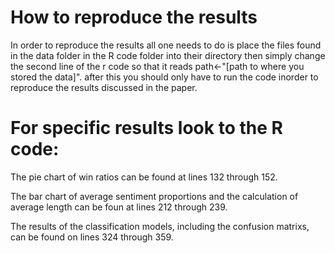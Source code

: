 # How to reproduce the results 
In order to reproduce the results all one needs to do is place the files found in the data folder in the R code folder into their directory
then simply change the second line of the r code so that it reads path<-"[path to where you stored the data]".
after this you should only have to run the code inorder to reproduce the results discussed in the paper. 
# For specific results look to the R code:

The pie chart of win ratios can be found at lines 132 through 152.

The bar chart of average sentiment proportions and the calculation of average length can be foun at lines 212 through 239.

The results of the classification models, including the confusion matrixs, can be found on lines 324 through 359.
